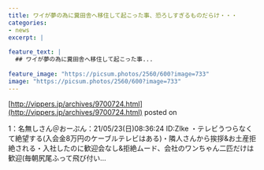 ```yaml
---
title: ワイが夢の為に糞田舎へ移住して起こった事、恐ろしすぎるものだらけ・・・
categories:
- news
excerpt: |
  
feature_text: |
  ## ワイが夢の為に糞田舎へ移住して起こった事...
  
feature_image: "https://picsum.photos/2560/600?image=733"
image: "https://picsum.photos/2560/600?image=733"
---
```


[http://vippers.jp/archives/9700724.html](http://vippers.jp/archives/9700724.html)
posted on 

<!--more-->

1：名無しさん＠おーぷん：21/05/23(日)08:36:24 ID:ZIke ・テレビうつらなくて絶望する(入会金8万円のケーブルテレビはある)・隣人さんから挨拶&amp;お土産拒絶される・入社したのに歓迎会なし&amp;拒絶ムード、会社のワンちゃん二匹だけは歓迎(毎朝尻尾ふって飛び付い...
